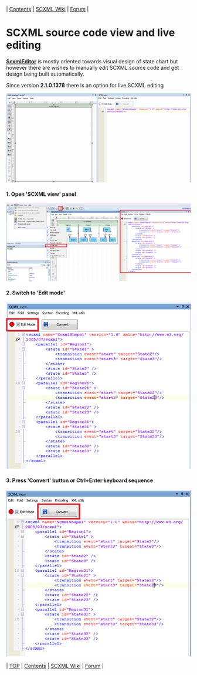 <a name="top-anchor"/>

| [Contents](../README.md#table-of-contents) | [SCXML Wiki](https://alexzhornyak.github.io/SCXML-tutorial/) | [Forum](https://github.com/alexzhornyak/ScxmlEditor-Tutorial/discussions) |

# SCXML source code view and live editing
[**ScxmlEditor**](https://github.com/alexzhornyak/ScxmlEditor-Tutorial) is mostly oriented towards visual design of state chart but however there are wishes to manually edit SCXML source code and get design being built automatically.

Since version **2.1.0.1378** there is an option for live SCXML editing

![LiveEdit](../Images/LiveScxmlEdit.gif)

#### 1. Open **'SCXML view'** panel
![ScxmlView](../Images/LiveScxmlEdit_OpenPanel.png)

#### 2. Switch to **'Edit mode'**
![EditMode](../Images/LiveScxmlEdit_EditMode.png)

#### 3. Press 'Convert' button or Ctrl+Enter keyboard sequence
![Convert](../Images/LiveScxmlEdit_Convert.png)

| [TOP](#top-anchor) | [Contents](../README.md#table-of-contents) | [SCXML Wiki](https://alexzhornyak.github.io/SCXML-tutorial/) | [Forum](https://github.com/alexzhornyak/ScxmlEditor-Tutorial/discussions) |